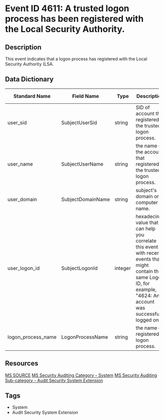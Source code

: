 # Event ID 4611: A trusted logon process has been registered with the Local Security Authority.

## Description
This event indicates that a logon process has registered with the Local Security Authority (LSA.

## Data Dictionary
|Standard Name|Field Name|Type|Description|Sample Value|
|---|---|---|---|---|
|user_sid|SubjectUserSid|string|SID of account that registered the trusted logon process.|S-1-5-18|
|user_name|SubjectUserName|string|the name of the account that registered the trusted logon process.|DC01$|
|user_domain|SubjectDomainName|string|subject's domain or computer name.|CONTOSO|
|user_logon_id|SubjectLogonId|integer|hexadecimal value that can help you correlate this event with recent events that might contain the same Logon ID, for example, "4624: An account was successfully logged on."|0x3e7|
|logon_process_name|LogonProcessName|string|the name of registered logon process.|Winlogon|

## Resources
[MS SOURCE](https://github.com/MicrosoftDocs/windows-itpro-docs/blob/public/windows/security/threat-protection/auditing/event-4611.md)
[MS Security Auditing Category - System](https://docs.microsoft.com/en-us/windows/security/threat-protection/auditing/advanced-security-audit-policy-settings#system)
[MS Security Auditing Sub-category - Audit Security System Extension](https://github.com/MicrosoftDocs/windows-itpro-docs/tree/master/windows/security/threat-protection/auditing/audit-security-system-extension.md)

## Tags
* System
* Audit Security System Extension